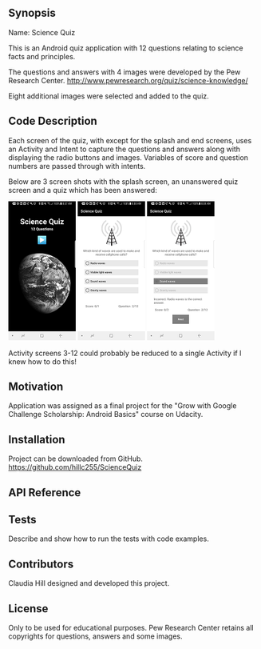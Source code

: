## Synopsis

Name:  Science Quiz

This is an Android quiz application with 12 questions relating to science facts and principles.

The questions and answers with 4 images were developed by the Pew Research Center. <http://www.pewresearch.org/quiz/science-knowledge/>

Eight additional images were selected and added to the quiz.



## Code Description

Each screen of the quiz, with except for the splash and end screens, uses an Activity and Intent to capture the questions and answers along with displaying the radio buttons and images.  Variables of score and question numbers are passed through with intents.

Below are 3 screen shots with the splash screen, an unanswered quiz screen and a quiz which has been answered:

![alt="Picture of earth."](https://github.com/hillc255/ScienceQuiz/blob/master/app/src/main/res/drawable/readme1.png)                                        ![alt text](https://github.com/hillc255/ScienceQuiz/blob/master/app/src/main/res/drawable/readme2.png)                                        ![alt text](https://github.com/hillc255/ScienceQuiz/blob/master/app/src/main/res/drawable/readme3.png)

Activity screens 3-12 could probably be reduced to a single Activity if I knew how to do this!

## Motivation

Application was assigned as a final project for the "Grow with Google Challenge Scholarship: Android Basics" course on Udacity.

## Installation

Project can be downloaded from GitHub.  
https://github.com/hillc255/ScienceQuiz

## API Reference

## Tests

Describe and show how to run the tests with code examples.

## Contributors

Claudia Hill designed and developed this project.

## License

Only to be used for educational purposes.
Pew Research Center retains all copyrights for questions, answers and some images.
